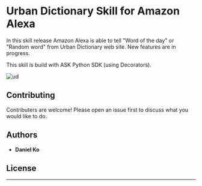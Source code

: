 # Urban Dictionary Skill for Amazon Alexa

In this skill release Amazon Alexa is able to tell "Word of the day" or "Random word" from Urban Dictionary web site.
New features are in progress.

This skill is build with ASK Python SDK (using Decorators).

![ud](https://user-images.githubusercontent.com/23553118/88677190-431caa00-d0ed-11ea-9314-cbf0751c39a0.jpg)

## Contributing

Contributers are welcome! Please open an issue first to discuss what you would like to do.


## Authors

* **Daniel Ko** 



## License

---

